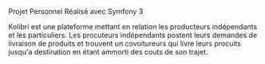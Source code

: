 Projet Personnel Réalisé avec Symfony 3

Kolibri est une plateforme mettant en relation les producteurs indépendants et les particuliers.
Les procuteurs indépendants postent leurs demandes de livraison de produits et trouvent un covoitureurs qui livre leurs procuits jusqu'a destination en étant ammorti des couts de son trajet.

